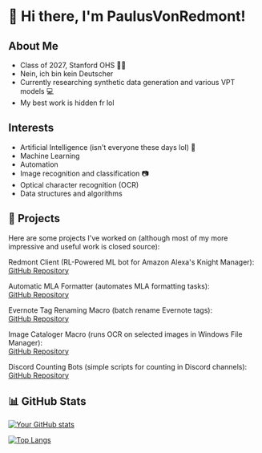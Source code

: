 # 👋 Hi there, I'm PaulusVonRedmont!

## About Me 
- Class of 2027, Stanford OHS :student:
- Nein, ich bin kein Deutscher
- Currently researching synthetic data generation and various VPT models :computer:
- My best work is hidden fr lol

## Interests
- Artificial Intelligence (isn't everyone these days lol) :robot:
- Machine Learning 
- Automation
- Image recognition and classification :camera:
- Optical character recognition (OCR) 
- Data structures and algorithms

## 🚀 Projects

Here are some projects I've worked on (although most of my more impressive and useful work is closed source): 

Redmont Client (RL-Powered ML bot for Amazon Alexa's Knight Manager):  
[GitHub Repository](https://github.com/PaulvonRedmont/Redmont-Client)

Automatic MLA Formatter (automates MLA formatting tasks):  
[GitHub Repository](https://github.com/PaulvonRedmont/Automatic-MLA-Formatter)

Evernote Tag Renaming Macro (batch rename Evernote tags):  
[GitHub Repository](https://github.com/PaulvonRedmont/Evernote-Tag-Renaming-Macro)

Image Cataloger Macro (runs OCR on selected images in Windows File Manager):  
[GitHub Repository](https://github.com/PaulvonRedmont/Image-Cataloger-Macro)

Discord Counting Bots (simple scripts for counting in Discord channels):  
[GitHub Repository](https://github.com/PaulvonRedmont/Auto-Counter-for-Discord-Server)

## 📊 GitHub Stats
[![Your GitHub stats](https://github-readme-stats.vercel.app/api?username=PaulvonRedmont)](https://github.com/anuraghazra/github-readme-stats)


[![Top Langs](https://github-readme-stats.vercel.app/api/top-langs/?username=PaulvonRedmont&layout=compact)](https://github.com/your_username/github-readme-stats)

